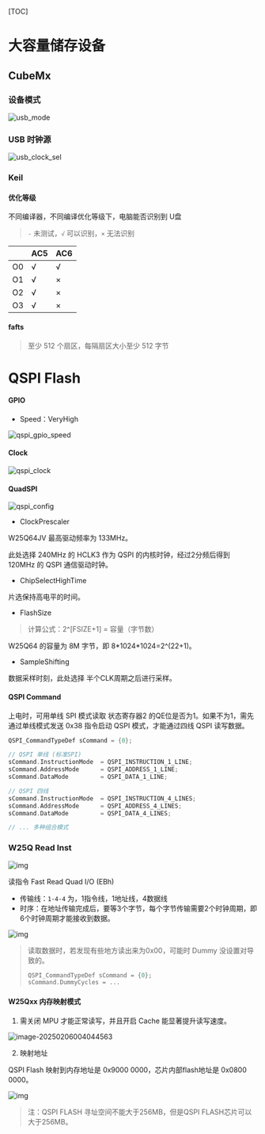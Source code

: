 [TOC]

# 大容量储存设备

## CubeMx

### 设备模式

![usb_mode](.assets/README/usb_mode.png)



### USB 时钟源

![usb_clock_sel](.assets/README/usb_clock_sel.png)



### Keil



#### 优化等级

不同编译器，不同编译优化等级下，电脑能否识别到 U盘

> `-` 未测试，`√` 可以识别，`×` 无法识别

|      | AC5  | AC6  |
| ---- | ---- | ---- |
| O0   | √    | √    |
| O1   | √    | ×    |
| O2   | √    | ×    |
| O3   | √    | ×    |



#### fafts 

> 至少 512 个扇区，每隔扇区大小至少 512 字节





# QSPI Flash

#### GPIO

* Speed：VeryHigh

![qspi_gpio_speed](.assets/README/qspi_gpio_speed.png)

#### Clock

![qspi_clock](.assets/README/qspi_clock.png)

#### QuadSPI

![qspi_config](.assets/README/qspi_config.png)

* ClockPrescaler

W25Q64JV 最高驱动频率为 133MHz。

此处选择 240MHz 的 HCLK3 作为 QSPI 的内核时钟，经过2分频后得到 120MHz 的 QSPI 通信驱动时钟。

* ChipSelectHighTime

片选保持高电平的时间。

* FlashSize

> 计算公式：2^[FSIZE+1] = 容量（字节数）

W25Q64 的容量为 8M 字节，即 8\*1024\*1024=2\^(22+1)。

* SampleShifting

数据采样时刻，此处选择 半个CLK周期之后进行采样。

#### QSPI Command

上电时，可用单线 SPI 模式读取 状态寄存器2 的QE位是否为1。如果不为1，需先通过单线模式发送 0x38 指令启动 QSPI 模式，才能通过四线 QSPI 读写数据。

```c
QSPI_CommandTypeDef sCommand = {0};

// QSPI 单线 (标准SPI)
sCommand.InstructionMode  = QSPI_INSTRUCTION_1_LINE;
sCommand.AddressMode      = QSPI_ADDRESS_1_LINE;
sCommand.DataMode         = QSPI_DATA_1_LINE;

// QSPI 四线
sCommand.InstructionMode  = QSPI_INSTRUCTION_4_LINES;
sCommand.AddressMode      = QSPI_ADDRESS_4_LINES;
sCommand.DataMode         = QSPI_DATA_4_LINES;

// ... 多种组合模式
```

### W25Q Read Inst

![img](.assets/README/094c32061babc2477cb669e2436ce7de.png)

读指令 Fast Read Quad I/O (EBh)

* 传输线：`1-4-4` 为，1指令线，1地址线，4数据线
* 时序：在地址传输完成后，要等3个字节，每个字节传输需要2个时钟周期，即6个时钟周期才能接收到数据。

![img](.assets/README/b0c9441cf407d9f73cd40c3d6c201ac7.png)

> 读取数据时，若发现有些地方读出来为0x00，可能时 Dummy 没设置对导致的。
>
> ```c
> QSPI_CommandTypeDef sCommand = {0};
> sCommand.DummyCycles = ...
> ```

#### W25Qxx 内存映射模式

1. 需关闭 MPU 才能正常读写，并且开启 Cache 能显著提升读写速度。

![image-20250206004044563](.assets/README/image-20250206004044563.png)



2. 映射地址

QSPI Flash 映射到内存地址是 0x9000 0000，芯片内部flash地址是 0x0800 0000。

![img](.assets/README/065608b038e81378b96bfbc652a50a85.png)

> 注：QSPI FLASH 寻址空间不能大于256MB，但是QSPI FLASH芯片可以大于256MB。


